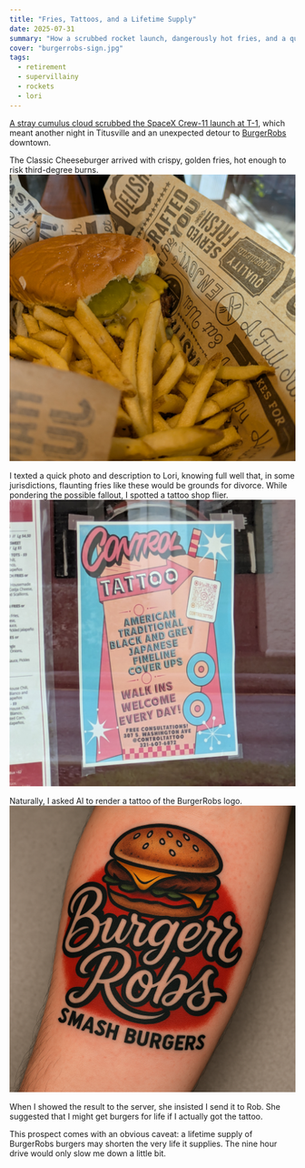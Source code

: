 ```yaml
---
title: "Fries, Tattoos, and a Lifetime Supply"
date: 2025-07-31
summary: "How a scrubbed rocket launch, dangerously hot fries, and a questionable life decision converged in downtown Titusville."
cover: "burgerrobs-sign.jpg"
tags:
  - retirement
  - supervillainy
  - rockets
  - lori
---
```


[A stray cumulus cloud scrubbed the SpaceX Crew-11 launch at T-1](https://spaceflightnow.com/2025/07/31/live-coverage-nasa-spacex-to-launch-crew-11-mission-to-the-international-space-station-on-a-falcon-9-rocket-from-the-kennedy-space-center/), which meant another night in Titusville and an unexpected detour to [BurgerRobs](https://www.burgerrobshq.com/) downtown. 

The Classic Cheeseburger arrived with crispy, golden fries, hot enough to risk third-degree burns.  
![Fries and Burger](burgerrobs-food.jpg)

I texted a quick photo and description to Lori, knowing full well that, in some jurisdictions, flaunting fries like these would be grounds for divorce. While pondering the possible fallout, I spotted a tattoo shop flier.
![Tattoo Shop Flier](flier.jpg)

Naturally, I asked AI to render a tattoo of the BurgerRobs logo. 
!["Tasteful" Tattoo](burgerrobs-tattoo.png)

When I showed the result to the server, she insisted I send it to Rob. She suggested that I might get burgers for life if I actually got the tattoo.

This prospect comes with an obvious caveat: a lifetime supply of BurgerRobs burgers may shorten the very life it supplies. The nine hour drive would only slow me down a little bit.
